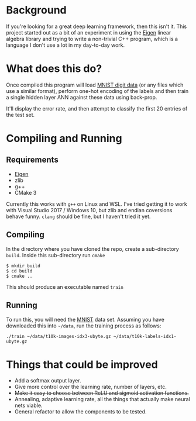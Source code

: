 # Background
If you're looking for a great deep learning framework, then this isn't it. This project started out as 
a bit of an experiment in using the [Eigen](http://eigen.tuxfamily.org) linear algebra library and 
trying to write a non-trivial C++ program, which is a language I don't use a lot in my day-to-day work.

# What does this do?
Once compiled this program will load [MNIST digit data](http://yann.lecun.com/exdb/mnist/) (or any 
files which use a similar format), perform one-hot encoding of the labels and then train a single hidden layer ANN against these data using back-prop. 

It'll display the error rate, and then attempt to classify the first 20 entries of the test set.

# Compiling and Running
## Requirements
* [Eigen](http://eigen.tuxfamily.org)
* zlib
* g++
* CMake 3

Currently this works with `g++` on Linux and WSL. I've tried getting it to work with Visual Studio 2017 / 
Windows 10, but zlib and endian coversions behave funny. `clang` should be fine, but I haven't tried it yet.

## Compiling
In the directory where you have cloned the repo, create a sub-directory `build`. Inside this 
sub-directory run `cmake`
```
$ mkdir build
$ cd build
$ cmake ..
```
This should produce an executable named `train`

## Running
To run this, you will need the [MNIST](http://yann.lecun.com/exdb/mnist/) data set. Assuming you have downloaded this into `~/data`, run
the training process as follows:
```
./train ~/data/t10k-images-idx3-ubyte.gz ~/data/t10k-labels-idx1-ubyte.gz
```

# Things that could be improved
* Add a softmax output layer.
* Give more control over the learning rate, number of layers, etc.
* ~~Make it easy to choose between ReLU and sigmoid activation functions.~~
* Annealing, adaptive learning rate, all the things that actually make neural nets viable.
* General refactor to allow the components to be tested.